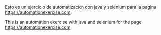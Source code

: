 Esto es un ejercicio de automatizacion con java y selenium para la pagina https://automationexercise.com.

This is an automation exercise with java and selenium for the page https://automationexercise.com.
